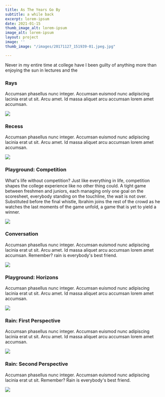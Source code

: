 ```yaml
---
title: As The Years Go By
subtitle: a while back
excerpt: lorem-ipsum
date: 2021-01-15
thumb_image_alt: lorem-ipsum
image_alt: lorem-ipsum
layout: project
image: ''
thumb_image: "/images/20171127_151939-01.jpeg.jpg"

---
```

Never in my entire time at college have I been guilty of anything more than enjoying the sun in lectures and the

### Rays

Accumsan phasellus nunc integer. Accumsan euismod nunc adipiscing lacinia erat ut sit. Arcu amet. Id massa aliquet arcu accumsan lorem amet accumsan.

![](/images/img_20151212_224134.jpg)

### Recess

Accumsan phasellus nunc integer. Accumsan euismod nunc adipiscing lacinia erat ut sit. Arcu amet. Id massa aliquet arcu accumsan lorem amet accumsan.

![](/images/20160223_155348-01-01-01-1.jpg)

### Playground: Competition

What's life without competition? Just like everything in life, competition  shapes the college experience like no other thing could. A tight game between freshmen and juniors, each managing only one goal on the scoresheet, everybody standing on the touchline, the wait is not over. Substituted before the final whistle, Ibrahim joins the rest of the crowd as he watches the last moments of the game unfold, a game that is yet to yield a winner.

![](/images/20160319_172456-01.jpeg.jpg)

### Conversation

Accumsan phasellus nunc integer. Accumsan euismod nunc adipiscing lacinia erat ut sit. Arcu amet. Id massa aliquet arcu accumsan lorem amet accumsan. Remember? rain is everybody's best friend.

![](/images/20160523_164422-01-1.jpg)

### Playground: Horizons

Accumsan phasellus nunc integer. Accumsan euismod nunc adipiscing lacinia erat ut sit. Arcu amet. Id massa aliquet arcu accumsan lorem amet accumsan.

![](/images/20171127_151939-01.jpeg.jpg)

### Rain: First Perspective

Accumsan phasellus nunc integer. Accumsan euismod nunc adipiscing lacinia erat ut sit. Arcu amet. Id massa aliquet arcu accumsan lorem amet accumsan.

![](/images/20181206_150958-02-2.jpg)

### Rain: Second Perspective

Accumsan phasellus nunc integer. Accumsan euismod nunc adipiscing lacinia erat ut sit. Remember? Rain is everybody's best friend.

![](/images/20181206_150725-01-jpeg.jpg)